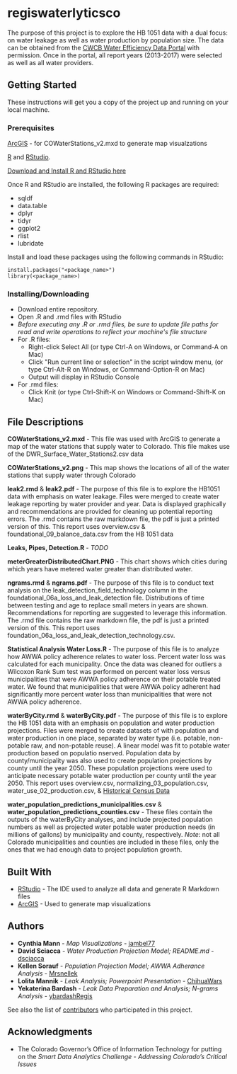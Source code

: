 # regiswaterlyticsco

The purpose of this project is to explore the HB 1051 data with a dual focus: on water leakage as well as water production by population size. The data can be obtained from the [CWCB Water Efficiency Data Portal](http://cowaterefficiency.com/unauthenticated_home) with permission. Once in the portal, all report years (2013-2017) were selected as well as all water providers.

## Getting Started

These instructions will get you a copy of the project up and running on your local machine.

### Prerequisites

[ArcGIS](https://www.arcgis.com/index.html) - for COWaterStations_v2.mxd to generate map visualzations

[R](https://www.r-project.org/) and [RStudio](https://www.rstudio.com/products/rstudio/download/). 

[Download and Install R and RStudio here](https://courses.edx.org/courses/UTAustinX/UT.7.01x/3T2014/56c5437b88fa43cf828bff5371c6a924/)

Once R and RStudio are installed, the following R packages are required:
* sqldf
* data.table
* dplyr
* tidyr
* ggplot2
* rlist
* lubridate  

Install and load these packages using the following commands in RStudio:
```
install.packages("<package_name>")
library(<package_name>)
```

### Installing/Downloading

* Download entire repository. 
* Open .R and .rmd files with RStudio
* *Before executing any .R or .rmd files, be sure to update file paths for read and write operations to reflect your machine's file structure*
* For .R files:
    + Right-click Select All (or type Ctrl-A on Windows, or Command-A on Mac)
    + Click "Run current line or selection" in the script window menu, (or type Ctrl-Alt-R on Windows, or Command-Option-R on Mac)
    + Output will display in RStudio Console
 * For .rmd files:
    + Click Knit (or type Ctrl-Shift-K on Windows or Command-Shift-K on Mac)

## File Descriptions

**COWaterStations_v2.mxd** - This file was used with ArcGIS to generate a map of the water stations that supply water to Colorado. This file makes use of the DWR_Surface_Water_Stations2.csv data

**COWaterStations_v2.png** - This map shows the locations of all of the water stations that supply water through Colorado

**leak2.rmd** & **leak2.pdf** -  The purpose of this file is to explore the HB1051 data with emphasis on water leakage. Files were merged to create water leakage reporting by water provider and year. Data is displayed graphically and recommendations are provided for cleaning up potential reporting errors. The .rmd contains the raw markdown file, the pdf is just a printed version of this. This report uses overview.csv & foundational_09_balance_data.csv from the HB 1051 data

**Leaks, Pipes, Detection.R** - *TODO*

**meterGreaterDistributedChart.PNG**  - This chart shows which cities during which years have metered water greater than distributed water.

**ngrams.rmd** & **ngrams.pdf** - The purpose of this file is to conduct text analysis on the leak_detection_field_technology column in the foundational_06a_loss_and_leak_detection file. Distributions of time between testing and age to replace small meters in years are shown. Recommendations for reporting are suggested to leverage this information. The .rmd file contains the raw markdown file, the pdf is just a printed version of this. This report uses foundation_06a_loss_and_leak_detection_technology.csv.

**Statistical Analysis Water Loss.R** - The purpose of this file is to analyze how AWWA policy adherence relates to water loss. Percent water loss was calculated for each municipality.  Once the data was cleaned for outliers a Wilcoxon Rank Sum test was performed on percent water loss versus municipalities that were AWWA policy adherence on their potable treated water.  We found that municipalities that were AWWA policy adherent had significantly more percent water loss than municipalities that were not AWWA policy adherence.

**waterByCity.rmd** & **waterByCity.pdf** - The purpose of this file is to explore the HB 1051 data with an emphasis on population and water production projections. Files were merged to create datasets of with population and water production in one place, separated by water type (i.e. potable, non-potable raw, and non-potable reuse). A linear model was fit to potable water production based on populatio nserved. Population data by county/municipality was also used to create population projections by county until the year 2050. These population projections were used to anticipate necessary potable water production per county until the year 2050. This report uses overview.csv, normalizing_03_population.csv, water_use_02_production.csv, & [Historical Census Data](https://demography.dola.colorado.gov/population/data/historical_census/)

**water_population_predictions_municipalities.csv** & **water_population_predictions_counties.csv** - These files contain the outputs of the waterByCity analyses, and include projected population numbers as well as projected water potable water production needs (in millions of gallons) by municipality and county, respectively. *Note*: not all Colorado municipalities and counties are included in these files, only the ones that we had enough data to project population growth.

## Built With

* [RStudio](https://www.rstudio.com/) - The IDE used to analyze all data and generate R Markdown files
* [ArcGIS](https://www.arcgis.com/index.html) - Used to generate map visualizations

## Authors

* **Cynthia Mann** - *Map Visualizations* - [jambel77](https://github.com/jambel77)
* **David Sciacca** - *Water Production Projection Model; README.md* - [dsciacca](https://github.com/dsciacca)
* **Kellen Sorauf** - *Population Projection Model; AWWA Adherance Analysis* - [Mrsnellek](https://github.com/Mrsnellek)
* **Lolita Mannik** - *Leak Analysis; Powerpoint Presentation* - [ChihuaWars](https://github.com/ChihuaWars)
* **Yekaterina Bardash** - *Leak Data Preparation and Analysis; N-grams Analysis* - [ybardashRegis](https://github.com/ybardashRegis)

See also the list of [contributors](https://github.com/ybardashRegis/regiswaterlyticsco/graphs/contributors) who participated in this project.

## Acknowledgments

* The Colorado Governor’s Office of Information Technology for putting on the *Smart Data Analytics Challenge - Addressing Colorado’s Critical Issues*

